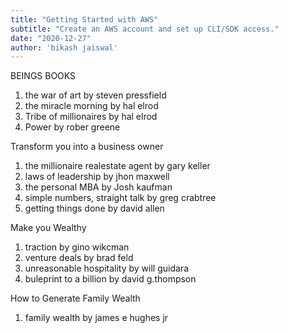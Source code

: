 ```yaml
---
title: "Getting Started with AWS"
subtitle: "Create an AWS account and set up CLI/SDK access."
date: "2020-12-27"
author: 'bikash jaiswal'
---
```


BEINGS BOOKS
1. the war of art by steven pressfield
2. the miracle morning by hal elrod
3. Tribe of millionaires by hal elrod
4. Power by rober greene

Transform you into a business owner
1. the millionaire realestate agent by gary keller
2. laws of leadership by jhon maxwell
3. the personal MBA by Josh kaufman
4. simple numbers, straight talk by greg crabtree
5. getting things done by david allen

Make you Wealthy
1. traction by gino wikcman
2. venture deals by brad feld
3. unreasonable hospitality by will guidara
4. buleprint to a billion by david g.thompson

How to Generate Family Wealth
1. family wealth by james e hughes jr